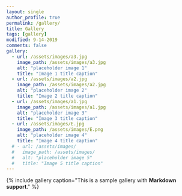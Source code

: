 ```yaml
---
layout: single
author_profile: true
permalink: /gallery/
title: Gallery
tags: [gallery]
modified: 9-14-2019
comments: false
gallery:
  - url: /assets/images/a3.jpg
    image_path: /assets/images/a3.jpg
    alt: "placeholder image 1"
    title: "Image 1 title caption"
  - url: /assets/images/a2.jpg
    image_path: /assets/images/a2.jpg
    alt: "placeholder image 2"
    title: "Image 2 title caption"
  - url: /assets/images/a1.jpg
    image_path: /assets/images/a1.jpg
    alt: "placeholder image 3"
    title: "Image 3 title caption"  
  - url: /assets/images/E.jpg
    image_path: /assets/images/E.png
    alt: "placeholder image 4"
    title: "Image 4 title caption"
  # - url: /assets/images/
  #   image_path: /assets/images/
  #   alt: "placeholder image 5"
  #   title: "Image 5 title caption"    
---
```


{% include gallery caption="This is a sample gallery with **Markdown support**." %}


